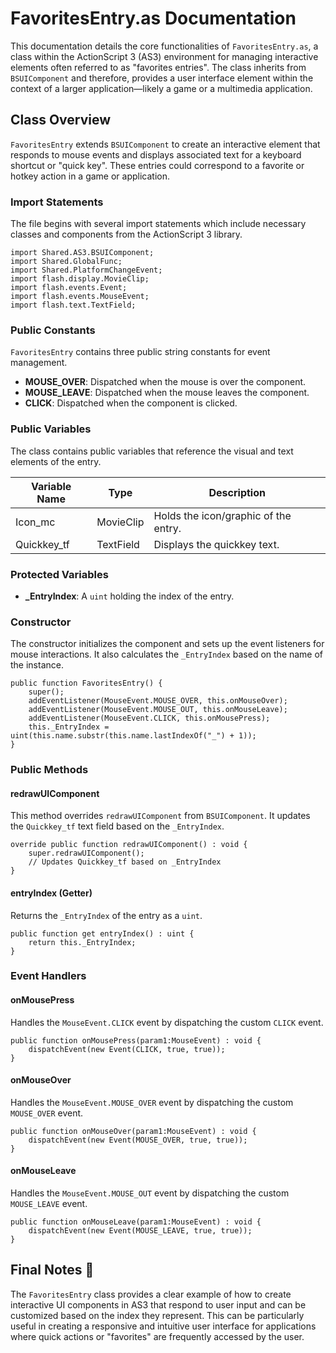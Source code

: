 # FavoritesEntry.as Documentation
This documentation details the core functionalities of `FavoritesEntry.as`, a class within the ActionScript 3 (AS3) environment for managing interactive elements often referred to as "favorites entries".
The class inherits from `BSUIComponent` and therefore, provides a user interface element within the context of a larger application—likely a game or a multimedia application.

## Class Overview
`FavoritesEntry` extends `BSUIComponent` to create an interactive element that responds to mouse events and displays associated text for a keyboard shortcut or "quick key".
These entries could correspond to a favorite or hotkey action in a game or application.

### Import Statements
The file begins with several import statements which include necessary classes and components from the ActionScript 3 library.

```as3
import Shared.AS3.BSUIComponent;
import Shared.GlobalFunc;
import Shared.PlatformChangeEvent;
import flash.display.MovieClip;
import flash.events.Event;
import flash.events.MouseEvent;
import flash.text.TextField;
```

### Public Constants
`FavoritesEntry` contains three public string constants for event management.
- **MOUSE_OVER**: Dispatched when the mouse is over the component.
- **MOUSE_LEAVE**: Dispatched when the mouse leaves the component.
- **CLICK**: Dispatched when the component is clicked.

### Public Variables
The class contains public variables that reference the visual and text elements of the entry.

| Variable Name | Type        | Description                          |
|---------------|-------------|--------------------------------------|
| Icon_mc       | MovieClip   | Holds the icon/graphic of the entry. |
| Quickkey_tf   | TextField   | Displays the quickkey text.          |

### Protected Variables
- **_EntryIndex**: A `uint` holding the index of the entry.

### Constructor
The constructor initializes the component and sets up the event listeners for mouse interactions.
It also calculates the `_EntryIndex` based on the name of the instance.

```as3
public function FavoritesEntry() {
    super();
    addEventListener(MouseEvent.MOUSE_OVER, this.onMouseOver);
    addEventListener(MouseEvent.MOUSE_OUT, this.onMouseLeave);
    addEventListener(MouseEvent.CLICK, this.onMousePress);
    this._EntryIndex = uint(this.name.substr(this.name.lastIndexOf("_") + 1));
}
```

### Public Methods

#### redrawUIComponent
This method overrides `redrawUIComponent` from `BSUIComponent`. It updates the `Quickkey_tf` text field based on the `_EntryIndex`.

```as3
override public function redrawUIComponent() : void {
    super.redrawUIComponent();
    // Updates Quickkey_tf based on _EntryIndex
}
```

#### entryIndex (Getter)
Returns the `_EntryIndex` of the entry as a `uint`.

```as3
public function get entryIndex() : uint {
    return this._EntryIndex;
}
```

### Event Handlers

#### onMousePress
Handles the `MouseEvent.CLICK` event by dispatching the custom `CLICK` event.

```as3
public function onMousePress(param1:MouseEvent) : void {
    dispatchEvent(new Event(CLICK, true, true));
}
```

#### onMouseOver
Handles the `MouseEvent.MOUSE_OVER` event by dispatching the custom `MOUSE_OVER` event.

```as3
public function onMouseOver(param1:MouseEvent) : void {
    dispatchEvent(new Event(MOUSE_OVER, true, true));
}
```

#### onMouseLeave
Handles the `MouseEvent.MOUSE_OUT` event by dispatching the custom `MOUSE_LEAVE` event.

```as3
public function onMouseLeave(param1:MouseEvent) : void {
    dispatchEvent(new Event(MOUSE_LEAVE, true, true));
}
```

## Final Notes 📝
The `FavoritesEntry` class provides a clear example of how to create interactive UI components in AS3 that respond to user input and can be customized based on the index they represent.
This can be particularly useful in creating a responsive and intuitive user interface for applications where quick actions or "favorites" are frequently accessed by the user.
